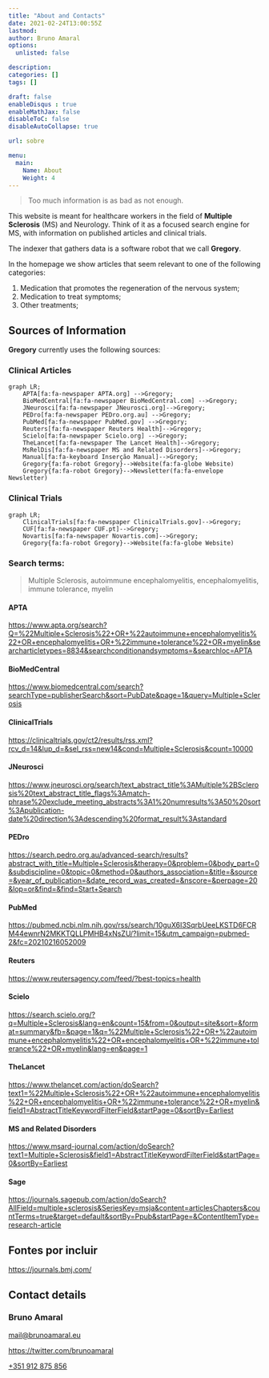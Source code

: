 ```yaml
---
title: "About and Contacts"
date: 2021-02-24T13:00:55Z
lastmod: 
author: Bruno Amaral
options:
  unlisted: false

description: 
categories: []
tags: []

draft: false
enableDisqus : true
enableMathJax: false
disableToC: false
disableAutoCollapse: true

url: sobre

menu:
  main:
    Name: About
    Weight: 4
---
```


> Too much information is as bad as not enough.

This website is meant for healthcare workers in the field of **Multiple Sclerosis** (MS) and Neurology. Think of it as a focused search engine for MS, with information on published articles and clinical trials.

The indexer that gathers data is a software robot that we call **Gregory**.

In the homepage we show articles that seem relevant to one of the following categories:

1. Medication that promotes the regeneration of the nervous system;
2. Medication to treat symptoms;
3. Other treatments;

## Sources of Information

**Gregory** currently uses the following sources:

### Clinical Articles

```mermaid
graph LR;
    APTA[fa:fa-newspaper APTA.org] -->Gregory;
    BioMedCentral[fa:fa-newspaper BioMedCentral.com] -->Gregory;
    JNeurosci[fa:fa-newspaper JNeurosci.org]-->Gregory;
    PEDro[fa:fa-newspaper PEDro.org.au] -->Gregory;
    PubMed[fa:fa-newspaper PubMed.gov] -->Gregory;
    Reuters[fa:fa-newspaper Reuters Health]-->Gregory;
    Scielo[fa:fa-newspaper Scielo.org] -->Gregory;
    TheLancet[fa:fa-newspaper The Lancet Health]-->Gregory;
    MsRelDis[fa:fa-newspaper MS and Related Disorders]-->Gregory;
    Manual[fa:fa-keyboard Inserção Manual]-->Gregory;
    Gregory{fa:fa-robot Gregory}-->Website(fa:fa-globe Website)
    Gregory{fa:fa-robot Gregory}-->Newsletter(fa:fa-envelope Newsletter)
```

### Clinical Trials

```mermaid
graph LR;
    ClinicalTrials[fa:fa-newspaper ClinicalTrials.gov]-->Gregory;
    CUF[fa:fa-newspaper CUF.pt]-->Gregory;
    Novartis[fa:fa-newspaper Novartis.com]-->Gregory;
    Gregory{fa:fa-robot Gregory}-->Website(fa:fa-globe Website)
```

### Search terms:

> Multiple Sclerosis, autoimmune encephalomyelitis, encephalomyelitis, immune tolerance, myelin

#### APTA

https://www.apta.org/search?Q=%22Multiple+Sclerosis%22+OR+%22autoimmune+encephalomyelitis%22+OR+encephalomyelitis+OR+%22immune+tolerance%22+OR+myelin&searcharticletypes=8834&searchconditionandsymptoms=&searchloc=APTA


#### BioMedCentral

https://www.biomedcentral.com/search?searchType=publisherSearch&sort=PubDate&page=1&query=Multiple+Sclerosis


#### ClinicalTrials

https://clinicaltrials.gov/ct2/results/rss.xml?rcv_d=14&lup_d=&sel_rss=new14&cond=Multiple+Sclerosis&count=10000

#### JNeurosci

https://www.jneurosci.org/search/text_abstract_title%3AMultiple%2BSclerosis%20text_abstract_title_flags%3Amatch-phrase%20exclude_meeting_abstracts%3A1%20numresults%3A50%20sort%3Apublication-date%20direction%3Adescending%20format_result%3Astandard


#### PEDro

https://search.pedro.org.au/advanced-search/results?abstract_with_title=Multiple+Sclerosis&therapy=0&problem=0&body_part=0&subdiscipline=0&topic=0&method=0&authors_association=&title=&source=&year_of_publication=&date_record_was_created=&nscore=&perpage=20&lop=or&find=&find=Start+Search

#### PubMed

https://pubmed.ncbi.nlm.nih.gov/rss/search/10guX6I3SqrbUeeLKSTD6FCRM44ewnrN2MKKTQLLPMHB4xNsZU/?limit=15&utm_campaign=pubmed-2&fc=20210216052009

#### Reuters

https://www.reutersagency.com/feed/?best-topics=health
#### Scielo

https://search.scielo.org/?q=Multiple+Sclerosis&lang=en&count=15&from=0&output=site&sort=&format=summary&fb=&page=1&q=%22Multiple+Sclerosis%22+OR+%22autoimmune+encephalomyelitis%22+OR+encephalomyelitis+OR+%22immune+tolerance%22+OR+myelin&lang=en&page=1


#### TheLancet

https://www.thelancet.com/action/doSearch?text1=%22Multiple+Sclerosis%22+OR+%22autoimmune+encephalomyelitis%22+OR+encephalomyelitis+OR+%22immune+tolerance%22+OR+myelin&field1=AbstractTitleKeywordFilterField&startPage=0&sortBy=Earliest

#### MS and Related Disorders

https://www.msard-journal.com/action/doSearch?text1=Multiple+Sclerosis&field1=AbstractTitleKeywordFilterField&startPage=0&sortBy=Earliest


#### Sage

https://journals.sagepub.com/action/doSearch?AllField=multiple+sclerosis&SeriesKey=msja&content=articlesChapters&countTerms=true&target=default&sortBy=Ppub&startPage=&ContentItemType=research-article

## Fontes por incluir

https://journals.bmj.com/

## Contact details

### Bruno Amaral    
mail@brunoamaral.eu

https://twitter.com/brunoamaral     

[+351 912 875 856](tel:+351912875856)
